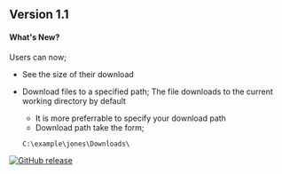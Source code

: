 ## Version 1.1
#### What's New? 
Users can now;
* See the size of their download
* Download files to a specified path; The file downloads to the current working directory by default
  * It is more preferrable to specify your download path
  * Download path take the form;
  
  `C:\example\jones\Downloads\`

[![GitHub release](https://img.shields.io/github/v/release/AinaEmmanuel/Youtube-Video-Downloader?style=plastic)](https://github.com/AinaEmmanuel/Youtube-Video-Downloader/releases/tag/v1.1)
